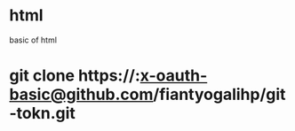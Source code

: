 # html
basic of html
# git clone https://<TOKEN>:x-oauth-basic@github.com/fiantyogalihp/git-tokn.git
